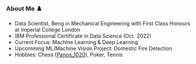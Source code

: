 ### About Me ♟️

- Data Scientist, Beng in Mechanical Engineering with First Class Honours at Imperial College London
- IBM Professional Certificate in Data Science (Oct. 2022)
- Current Focus: Machine Learning & Deep Learning
- Upcomming ML/Machine Vision Project: Domestic Fire Detection
- Hobbies: Chess ([Panos_1020](https://www.chess.com/member/panos_1020)), Poker, Tennis
